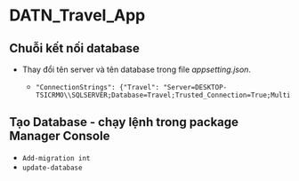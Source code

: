 # DATN_Travel_App
## Chuỗi kết nối database
- Thay đổi tên server và tên database trong file *appsetting.json*.
  -     "ConnectionStrings": {"Travel": "Server=DESKTOP-TSICRMO\\SQLSERVER;Database=Travel;Trusted_Connection=True;MultipleActiveResultSets=true"} 
## Tạo Database - chạy lệnh trong package Manager Console
- `Add-migration int`
- `update-database`
